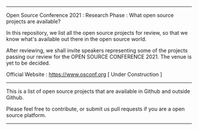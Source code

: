 ___________________________________________________________________________________________

Open Source Conference 2021 : Research Phase : What open source projects are available?

In this repository, we list all the open source projects for review, so that we know what's available out there in the open source world.

After reviewing, we shall invite speakers representing some of the projects passing our review for the OPEN SOURCE CONFERENCE 2021. The venue is yet to be decided. 

Official Website : https://www.osconf.org [ Under Construction ] 
___________________________________________________________________________________________

This is a list of open source projects that are available in Github and outside Github. 

Please feel free to contribute, or submit us pull requests if you are a open source platform. 
_________________________________________________________________

